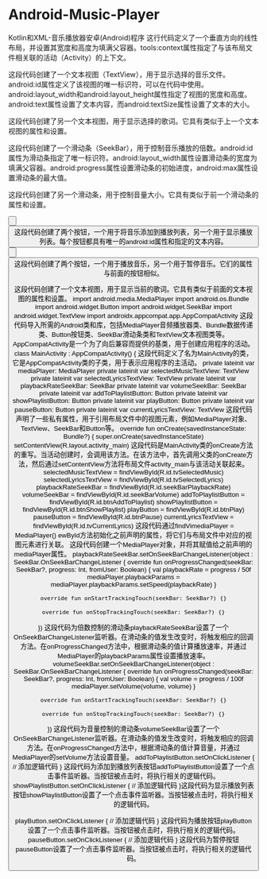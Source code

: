 # Android-Music-Player
Kotlin和XML-音乐播放器安卓(Android)程序
<LinearLayout xmlns:android="http://schemas.android.com/apk/res/android"
    xmlns:tools="http://schemas.android.com/tools"
    android:layout_width="match_parent"
    android:layout_height="match_parent"
    android:orientation="vertical"
    tools:context=".MainActivity">
  这行代码定义了一个垂直方向的线性布局，并设置其宽度和高度为填满父容器。tools:context属性指定了与该布局文件相关联的活动（Activity）的上下文。
  <!-- 音乐文件选择和显示 -->
<TextView
    android:id="@+id/tvSelectedMusic"
    android:layout_width="wrap_content"
    android:layout_height="wrap_content"
    android:text="选择的音乐文件："
    android:textSize="18sp" />
  这段代码创建了一个文本视图（TextView），用于显示选择的音乐文件。android:id属性定义了该视图的唯一标识符，可以在代码中使用。android:layout_width和android:layout_height属性指定了视图的宽度和高度。android:text属性设置了文本内容，而android:textSize属性设置了文本的大小。
  <!-- 歌词选择和显示 -->
<TextView
    android:id="@+id/tvSelectedLyrics"
    android:layout_width="wrap_content"
    android:layout_height="wrap_content"
    android:text="选择的歌词："
    android:textSize="18sp" />
  这段代码创建了另一个文本视图，用于显示选择的歌词。它具有类似于上一个文本视图的属性和设置。
  <!-- 倍数控制 -->
<SeekBar
    android:id="@+id/seekBarPlaybackRate"
    android:layout_width="match_parent"
    android:layout_height="wrap_content"
    android:progress="50"
    android:max="100" />
  这段代码创建了一个滑动条（SeekBar），用于控制音乐播放的倍数。android:id属性为滑动条指定了唯一标识符。android:layout_width属性设置滑动条的宽度为填满父容器。android:progress属性设置滑动条的初始进度，android:max属性设置滑动条的最大值。
  <!-- 音量控制 -->
<SeekBar
    android:id="@+id/seekBarVolume"
    android:layout_width="match_parent"
    android:layout_height="wrap_content"
    android:progress="50"
    android:max="100" />
  这段代码创建了另一个滑动条，用于控制音量大小。它具有类似于前一个滑动条的属性和设置。
  <!-- 播放列表管理 -->
<Button
    android:id="@+id/btnAddToPlaylist"
    android:layout_width="wrap_content"
    android:layout_height="wrap_content"
    android:text="添加到播放列表" />

<Button
    android:id="@+id/btnShowPlaylist"
    android:layout_width="wrap_content"
    android:layout_height="wrap_content"
    android:text="显示播放列表" />
  这段代码创建了两个按钮，一个用于将音乐添加到播放列表，另一个用于显示播放列表。每个按钮都具有唯一的android:id属性和指定的文本内容。<!-- 播放和暂停按钮 -->
<Button
    android:id="@+id/btnPlay"
    android:layout_width="wrap_content"
    android:layout_height="wrap_content"
    android:text="播放" />

<Button
    android:id="@+id/btnPause"
    android:layout_width="wrap_content"
    android:layout_height="wrap_content"
    android:text="暂停" />
  这段代码创建了两个按钮，一个用于播放音乐，另一个用于暂停音乐。它们的属性与前面的按钮相似。
  <!-- 显示当前歌词 -->
<TextView
    android:id="@+id/tvCurrentLyrics"
    android:layout_width="wrap_content"
    android:layout_height="wrap_content"
    android:text="当前歌词："
    android:textSize="18sp" />
  这段代码创建了一个文本视图，用于显示当前的歌词。它具有类似于前面的文本视图的属性和设置。
  import android.media.MediaPlayer
import android.os.Bundle
import android.widget.Button
import android.widget.SeekBar
import android.widget.TextView
import androidx.appcompat.app.AppCompatActivity
  这段代码导入所需的Android类和库，包括MediaPlayer音频播放器类、Bundle数据传递类、Button按钮类、SeekBar滑动条类和TextView文本视图类等。AppCompatActivity是一个为了向后兼容而提供的基类，用于创建应用程序的活动。
  class MainActivity : AppCompatActivity() {
这段代码定义了名为MainActivity的类，它是AppCompatActivity类的子类，用于表示应用程序的主活动。
  private lateinit var mediaPlayer: MediaPlayer
private lateinit var selectedMusicTextView: TextView
private lateinit var selectedLyricsTextView: TextView
private lateinit var playbackRateSeekBar: SeekBar
private lateinit var volumeSeekBar: SeekBar
private lateinit var addToPlaylistButton: Button
private lateinit var showPlaylistButton: Button
private lateinit var playButton: Button
private lateinit var pauseButton: Button
private lateinit var currentLyricsTextView: TextView
这段代码声明了一些私有属性，用于引用布局文件中的视图元素，例如MediaPlayer对象、TextView、SeekBar和Button等。
 override fun onCreate(savedInstanceState: Bundle?) {
    super.onCreate(savedInstanceState)
    setContentView(R.layout.activity_main)
这段代码是MainActivity类的onCreate方法的重写。当活动创建时，会调用该方法。在该方法中，首先调用父类的onCreate方法，然后通过setContentView方法将布局文件activity_main与该活动关联起来。
  selectedMusicTextView = findViewById(R.id.tvSelectedMusic)
selectedLyricsTextView = findViewById(R.id.tvSelectedLyrics)
playbackRateSeekBar = findViewById(R.id.seekBarPlaybackRate)
volumeSeekBar = findViewById(R.id.seekBarVolume)
addToPlaylistButton = findViewById(R.id.btnAddToPlaylist)
showPlaylistButton = findViewById(R.id.btnShowPlaylist)
playButton = findViewById(R.id.btnPlay)
pauseButton = findViewById(R.id.btnPause)
currentLyricsTextView = findViewById(R.id.tvCurrentLyrics)
这段代码通过findVimediaPlayer = MediaPlayer()
ewById方法初始化之前声明的属性，将它们与布局文件中对应的视图元素进行关联。
  这段代码创建一个MediaPlayer对象，并将其赋值给之前声明的mediaPlayer属性。
  playbackRateSeekBar.setOnSeekBarChangeListener(object : SeekBar.OnSeekBarChangeListener {
    override fun onProgressChanged(seekBar: SeekBar?, progress: Int, fromUser: Boolean) {
        val playbackRate = progress / 50f
        mediaPlayer.playbackParams = mediaPlayer.playbackParams.setSpeed(playbackRate)
    }

    override fun onStartTrackingTouch(seekBar: SeekBar?) {}

    override fun onStopTrackingTouch(seekBar: SeekBar?) {}
})
这段代码为倍数控制的滑动条playbackRateSeekBar设置了一个OnSeekBarChangeListener监听器。在滑动条的值发生改变时，将触发相应的回调方法。在onProgressChanged方法中，根据滑动条的值计算播放速率，并通过MediaPlayer的playbackParams属性设置播放速率。
  volumeSeekBar.setOnSeekBarChangeListener(object : SeekBar.OnSeekBarChangeListener {
    override fun onProgressChanged(seekBar: SeekBar?, progress: Int, fromUser: Boolean) {
        val volume = progress / 100f
        mediaPlayer.setVolume(volume, volume)
    }

    override fun onStartTrackingTouch(seekBar: SeekBar?) {}

    override fun onStopTrackingTouch(seekBar: SeekBar?) {}
})
这段代码为音量控制的滑动条volumeSeekBar设置了一个OnSeekBarChangeListener监听器。在滑动条的值发生改变时，将触发相应的回调方法。在onProgressChanged方法中，根据滑动条的值计算音量，并通过MediaPlayer的setVolume方法设置音量。
  addToPlaylistButton.setOnClickListener {
    // 添加逻辑代码
}
这段代码为添加到播放列表按钮addToPlaylistButton设置了一个点击事件监听器。当按钮被点击时，将执行相关的逻辑代码。
  showPlaylistButton.setOnClickListener {
    // 添加逻辑代码
}这段代码为显示播放列表按钮showPlaylistButton设置了一个点击事件监听器。当按钮被点击时，将执行相关的逻辑代码。
  
playButton.setOnClickListener {
    // 添加逻辑代码
}
这段代码为播放按钮playButton设置了一个点击事件监听器。当按钮被点击时，将执行相关的逻辑代码。
  pauseButton.setOnClickListener {
    // 添加逻辑代码
}
这段代码为暂停按钮pauseButton设置了一个点击事件监听器。当按钮被点击时，将执行相关的逻辑代码。
  
  
  
